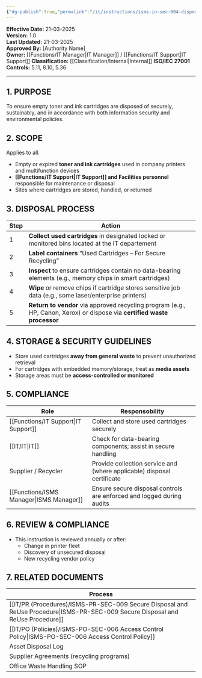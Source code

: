 ```yaml
---
{"dg-publish":true,"permalink":"/it/instructions/isms-in-sec-004-disposal-of-empty-printer-cartridges/","tags":["recovery","catridges","printing"],"noteIcon":"default"}
---
```


 
**Effective Date:** 21-03-2025  
**Version:** 1.0  
**Last Updated:** 21-03-2025  
**Approved By:** [Authority Name]  
**Owner:** [[Functions/IT Manager\|IT Manager]] / [[Functions/IT Support\|IT Support]]
**Classification:** [[Classification/Internal\|Internal]]
**ISO/IEC 27001 Controls:** 5.11, 8.10, 5.36

---
## **1. PURPOSE**  
To ensure empty toner and ink cartridges are disposed of securely, sustainably, and in accordance with both information security and environmental policies.
## **2. SCOPE**
Applies to all:
- Empty or expired **toner and ink cartridges** used in company printers and multifunction devices
- **[[Functions/IT Support\|IT Support]] and Facilities personnel** responsible for maintenance or disposal
- Sites where cartridges are stored, handled, or returned
## **3. DISPOSAL PROCESS** 

| Step | Action                                                                                                                    |
| ---- | ------------------------------------------------------------------------------------------------------------------------- |
| 1    | **Collect used cartridges** in designated locked or monitored bins located at the IT departement                          |
| 2    | **Label containers** “Used Cartridges – For Secure Recycling”                                                             |
| 3    | **Inspect** to ensure cartridges contain no data-bearing elements (e.g., memory chips in smart cartridges)                |
| 4    | **Wipe** or remove chips if cartridge stores sensitive job data (e.g., some laser/enterprise printers)                    |
| 5    | **Return to vendor** via approved recycling program (e.g., HP, Canon, Xerox) or dispose via **certified waste processor** |
## **4. STORAGE & SECURITY GUIDELINES**
- Store used cartridges **away from general waste** to prevent unauthorized retrieval
- For cartridges with embedded memory/storage, treat as **media assets**
- Storage areas must be **access-controlled or monitored**
## **5. COMPLIANCE**  
| **Role**            | Responsobility                                                         |
| ------------------- | ---------------------------------------------------------------------- |
| [[Functions/IT Support\|IT Support]]      | Collect and store used cartridges securely                             |
| [[IT/IT\|IT]]              | Check for data-bearing components; assist in secure handling           |
| Supplier / Recycler | Provide collection service and (where applicable) disposal certificate |
| [[Functions/ISMS Manager\|ISMS Manager]]    | Ensure secure disposal controls are enforced and logged during audits  |
## **6. REVIEW & COMPLIANCE**  
- This instruction is reviewed annually or after:
    - Change in printer fleet
    - Discovery of unsecured disposal
    - New recycling vendor policy
## **7. RELATED DOCUMENTS**

| Process                                                 |
| ------------------------------------------------------- |
| [[IT/PR (Procedures)/ISMS-PR-SEC-009 Secure Disposal and ReUse Procedure\|ISMS-PR-SEC-009 Secure Disposal and ReUse Procedure]] |
| [[IT/PO (Policies)/ISMS-PO-SEC-006 Access Control Policy\|ISMS-PO-SEC-006 Access Control Policy]]               |
| Asset Disposal Log                                      |
| Supplier Agreements (recycling programs)                |
| Office Waste Handling SOP                               |







